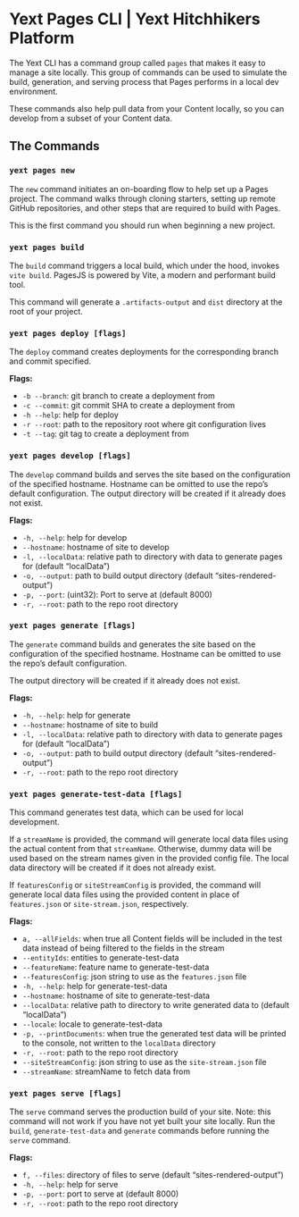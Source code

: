 # Yext Pages CLI | Yext Hitchhikers Platform

The Yext CLI has a command group called `pages` that makes it easy to manage a site locally. This group of commands can be used to simulate the build, generation, and serving process that Pages performs in a local dev environment.

These commands also help pull data from your Content locally, so you can develop from a subset of your Content data.

## The Commands

### `yext pages new`

The `new` command initiates an on-boarding flow to help set up a Pages project. The command walks through cloning starters, setting up remote GitHub repositories, and other steps that are required to build with Pages.

This is the first command you should run when beginning a new project.

### `yext pages build`

The `build` command triggers a local build, which under the hood, invokes `vite build`. PagesJS is powered by Vite, a modern and performant build tool.

This command will generate a `.artifacts-output` and `dist` directory at the root of your project.

### `yext pages deploy [flags]`

The `deploy` command creates deployments for the corresponding branch and commit specified.

**Flags:**

- `-b --branch`: git branch to create a deployment from
- `-c --commit`: git commit SHA to create a deployment from
- `-h --help`: help for deploy
- `-r --root`: path to the repository root where git configuration lives
- `-t --tag`: git tag to create a deployment from

### `yext pages develop [flags]`

The `develop` command builds and serves the site based on the configuration of the specified hostname. Hostname can be omitted to use the repo’s default configuration. The output directory will be created if it already does not exist.

**Flags:**

- `-h, --help`: help for develop
- `--hostname`: hostname of site to develop
- `-l, --localData`: relative path to directory with data to generate pages for (default “localData”)
- `-o, --output`: path to build output directory (default “sites-rendered-output”)
- `-p, --port`: (uint32): Port to serve at (default 8000)
- `-r, --root`: path to the repo root directory

### `yext pages generate [flags]`

The `generate` command builds and generates the site based on the configuration of the specified hostname. Hostname can be omitted to use the repo’s default configuration.

The output directory will be created if it already does not exist.

**Flags:**

- `-h, --help`: help for generate
- `--hostname`: hostname of site to build
- `-l, --localData`: relative path to directory with data to generate pages for (default “localData”)
- `-o, --output`: path to build output directory (default “sites-rendered-output”)
- `-r, --root`: path to the repo root directory

### `yext pages generate-test-data [flags]`

This command generates test data, which can be used for local development.

If a `streamName` is provided, the command will generate local data files using the actual content from that `streamName`. Otherwise, dummy data will be used based on the stream names given in the provided config file. The local data directory will be created if it does not already exist.

If `featuresConfig` or `siteStreamConfig` is provided, the command will generate local data files using the provided content in place of `features.json` or `site-stream.json`, respectively.

**Flags:**

- `a, --allFields`: when true all Content fields will be included in the test data instead of being filtered to the fields in the stream
- `--entityIds`: entities to generate-test-data
- `--featureName`: feature name to generate-test-data
- `--featuresConfig`: json string to use as the `features.json` file
- `-h, --help`: help for generate-test-data
- `--hostname`: hostname of site to generate-test-data
- `--localData`: relative path to directory to write generated data to (default “localData”)
- `--locale`: locale to generate-test-data
- `-p, --printDocuments`: when true the generated test data will be printed to the console, not written to the `localData` directory
- `-r, --root`: path to the repo root directory
- `--siteStreamConfig`: json string to use as the `site-stream.json` file
- `--streamName`: streamName to fetch data from

### `yext pages serve [flags]`

The `serve` command serves the production build of your site. Note: this command will not work if you have not yet built your site locally. Run the `build`, `generate-test-data` and `generate` commands before running the `serve` command.

**Flags:**

- `f, --files`: directory of files to serve (default “sites-rendered-output”)
- `-h, --help`: help for serve
- `-p, --port`: port to serve at (default 8000)
- `-r, --root`: path to the repo root directory
